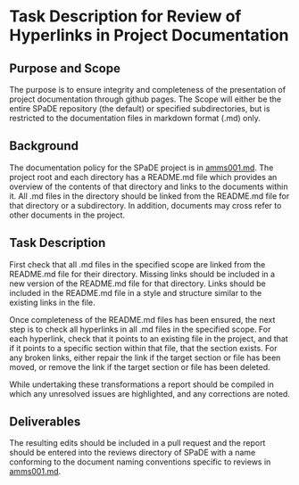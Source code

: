 # Task Description for Review of Hyperlinks in Project Documentation

## Purpose and Scope

The purpose is to ensure integrity and completeness of the presentation of project documentation through github pages.
The Scope will either be the entire SPaDE repository (the default) or specified subdirectories, but is restricted to the documentation files in markdown format (.md) only.

## Background

The documentation policy for the SPaDE project is in [amms001.md](amms001.md).
The project root and each directory has a README.md file which provides an overview of the contents of that directory and links to the documents within it.
All .md files in the directory should be linked from the README.md file for that directory or a subdirectory.
In addition, documents may cross refer to other documents in the project.

## Task Description

First check that all .md files in the specified scope are linked from the README.md file for their directory.
Missing links should be included in a new version of the README.md file for that directory.
Links should be included in the README.md file in a style and structure similar to the existing links in the file.

Once completeness of the README.md files has been ensured, the next step is to check all hyperlinks in all .md files in the specified scope.
For each hyperlink, check that it points to an existing file in the project, and that if it points to a specific section within that file, that the section exists.
For any broken links, either repair the link if the target section or file has been moved, or remove the link if the target section or file has been deleted.

While undertaking these transformations a report should be compiled in which any unresolved issues are highlighted, and any corrections are noted.

## Deliverables

The resulting edits should be included in a pull request and the report should be entered into the reviews directory of SPaDE with a name conforming to the document naming conventions specific to reviews in [amms001.md](amms001.md).